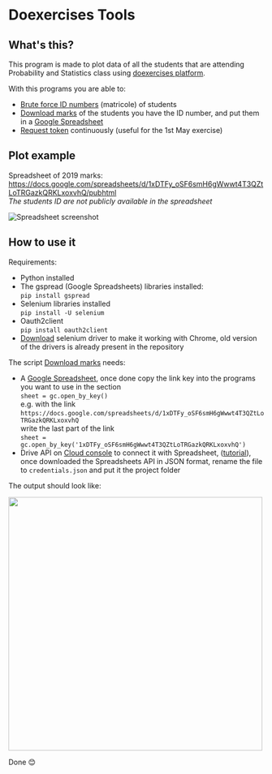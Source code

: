 # Doexercises Tools
## What's this?
This program is made to plot data of all the students that are attending Probability and Statistics class using [doexercises platform](http://datascience.maths.unitn.it/doexercises/).

With this programs you are able to:
* [Brute force ID numbers](/bruteForceMatricola.py) (matricole) of students
* [Download marks](/getMarks.py) of the students you have the ID number, and put them in a [Google Spreadsheet](https://docs.google.com/spreadsheets/)
* [Request token](/requestToken.py) continuously (useful for the 1st May exercise)


## Plot example
Spreadsheet of 2019 marks: https://docs.google.com/spreadsheets/d/1xDTFy_oSF6smH6gWwwt4T3QZtLoTRGazkQRKLxoxvhQ/pubhtml  
*The students ID are not publicly available in the spreadsheet*

![Spreadsheet screenshot](https://i.imgur.com/15HZLfp.png)
## How to use it
Requirements:
* Python installed
* The gspread (Google Spreadsheets) libraries installed:  
`pip install gspread`
* Selenium libraries installed  
`pip install -U selenium`
* Oauth2client  
`pip install oauth2client`
* [Download](https://sites.google.com/a/chromium.org/chromedriver/downloads) selenium driver to make it working with Chrome, old version of the drivers is already present in the repository

The script [Download marks](https://github.com/MarcoDiFrancesco/statistica-unitn/blob/master/getMarks.py) needs:
* A [Google Spreadsheet](https://docs.google.com/spreadsheets), once done copy the link key into the programs you want to use in the section  
`sheet = gc.open_by_key()`  
e.g. with the link  
`https://docs.google.com/spreadsheets/d/1xDTFy_oSF6smH6gWwwt4T3QZtLoTRGazkQRKLxoxvhQ`  
write the last part of the link  
`sheet = gc.open_by_key('1xDTFy_oSF6smH6gWwwt4T3QZtLoTRGazkQRKLxoxvhQ')`
* Drive API on [Cloud console](https://console.developers.google.com/apis) to connect it with Spreadsheet, ([tutorial](https://developers.google.com/sheets/api/quickstart/python)), once downloaded the Spreadsheets API in JSON format, rename the file to `credentials.json` and put it the project folder

The output should look like:

<!-- cmd output downlaod marks -->
<img src="https://i.imgur.com/xi8IV3I.png" width="500">

Done 😊
